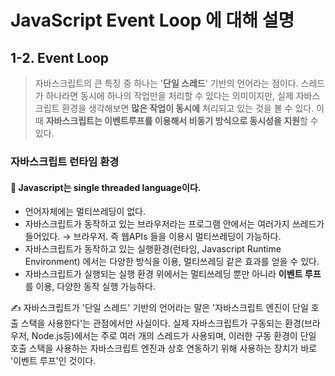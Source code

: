 # JavaScript Event Loop 에 대해 설명

## 1-2. Event Loop

> 자바스크립트의 큰 특징 중 하나는 '**단일 스레드**' 기반의 언어라는 점이다. 스레드가 하나라면 동시에 하나의 작업만을 처리할 수 있다는 의미이지만, 실제 자바스크립트 환경을 생각해보면 **많은 작업이 동시에** 처리되고 있는 것을 볼 수 있다. 이때 **자바스크립트는 이벤트루프를 이용해서 비동기 방식으로 동시성을 지원**할 수 있다.

### 자바스크립트 런타임 환경

#### 📌 Javascript는 single threaded language이다.

- 언어자체에는 멀티쓰레딩이 없다.
- 자바스크립트가 동작하고 있는 브라우저라는 프로그램 안에서는 여러가지 쓰레드가 들어있다.
  → 브라우저. 즉 웹APIs 들을 이용시 멀티쓰레딩이 가능하다.
- 자바스크립트가 동작하고 있는 실행환경(런타임, Javascript Runtime Environment) 에서는 다양한 방식을 이용, 멀티쓰레딩 같은 효과를 얻을 수 있다.
- 자바스크립트가 실행되는 실행 환경 위에서는 멀티쓰레딩 뿐만 아니라 **이벤트 루프**를 이용, 다양한 동작 실행 가능하다.

✍️ 자바스크립트가 '단일 스레드' 기반의 언어라는 말은 '자바스크립트 엔진이 단일 호출 스택을 사용한다'는 관점에서만 사실이다. 실제 자바스크립트가 구동되는 환경(브라우저, Node.js등)에서는 주로 여러 개의 스레드가 사용되며, 이러한 구동 환경이 단일 호출 스택을 사용하는 자바스크립트 엔진과 상호 연동하기 위해 사용하는 장치가 바로 '이벤트 루프'인 것이다.
